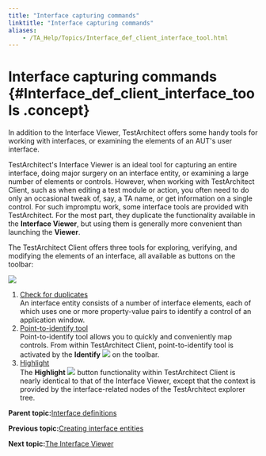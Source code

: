 ```yaml
--- 
title: "Interface capturing commands"
linktitle: "Interface capturing commands"
aliases: 
    - /TA_Help/Topics/Interface_def_client_interface_tool.html
---
```

# Interface capturing commands {#Interface_def_client_interface_tools .concept}

In addition to the Interface Viewer, TestArchitect offers some handy tools for working with interfaces, or examining the elements of an AUT's user interface.

TestArchitect's Interface Viewer is an ideal tool for capturing an entire interface, doing major surgery on an interface entity, or examining a large number of elements or controls. However, when working with TestArchitect Client, such as when editing a test module or action, you often need to do only an occasional tweak of, say, a TA name, or get information on a single control. For such impromptu work, some interface tools are provided with TestArchitect. For the most part, they duplicate the functionality available in the **Interface Viewer**, but using them is generally more convenient than launching the **Viewer**.

The TestArchitect Client offers three tools for exploring, verifying, and modifying the elements of an interface, all available as buttons on the toolbar:

![](../Images/ug_interface_definition35.png)

1.  [Check for duplicates](../../TA_Help/Topics/Interface_def_client_interface_tool_duplicate.html)  
An interface entity consists of a number of interface elements, each of which uses one or more property-value pairs to identify a control of an application window.
2.  [Point-to-identify tool](../../TA_Help/Topics/Interface_def_client_interface_tool_identify.html)  
Point-to-identify tool allows you to quickly and conveniently map controls. From within TestArchitect Client, point-to-identify tool is activated by the **Identify** ![](../Images/btn_Identify.png) on the toolbar.
3.  [Highlight](../../TA_Help/Topics/Interface_def_client_interface_tool_hightlight.html)  
The **Highlight** ![](../Images/btn.highlight.png) button functionality within TestArchitect Client is nearly identical to that of the Interface Viewer, except that the context is provided by the interface-related nodes of the TestArchitect explorer tree.

**Parent topic:**[Interface definitions](../../TA_Help/Topics/Interface_def.html)

**Previous topic:**[Creating interface entities](../../TA_Help/Topics/Interface_def_Adding.html)

**Next topic:**[The Interface Viewer](../../TA_Help/Topics/Interface_def_Viewer.html)

